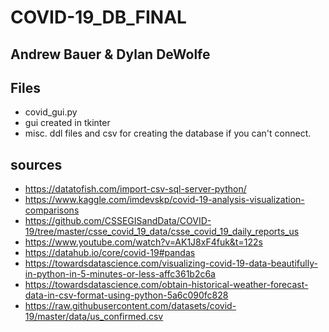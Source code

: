 # COVID-19_DB_FINAL 
## Andrew Bauer & Dylan DeWolfe

## Files
- covid_gui.py
- gui created in tkinter 
- misc. ddl files and csv for creating the database if you can't connect. 


## sources 
- https://datatofish.com/import-csv-sql-server-python/
- https://www.kaggle.com/imdevskp/covid-19-analysis-visualization-comparisons
- https://github.com/CSSEGISandData/COVID-19/tree/master/csse_covid_19_data/csse_covid_19_daily_reports_us
- https://www.youtube.com/watch?v=AK1J8xF4fuk&t=122s
- https://datahub.io/core/covid-19#pandas
- https://towardsdatascience.com/visualizing-covid-19-data-beautifully-in-python-in-5-minutes-or-less-affc361b2c6a
- https://towardsdatascience.com/obtain-historical-weather-forecast-data-in-csv-format-using-python-5a6c090fc828
- https://raw.githubusercontent.com/datasets/covid-19/master/data/us_confirmed.csv

